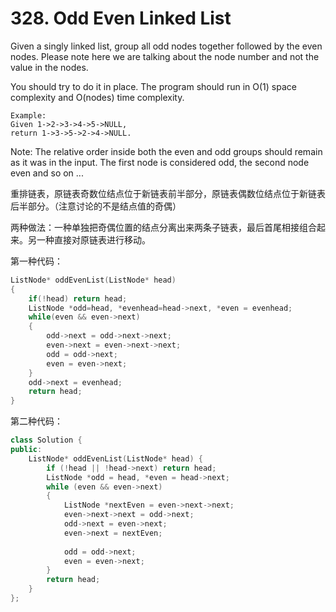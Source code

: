 # 328. Odd Even Linked List
Given a singly linked list, group all odd nodes together followed by the even nodes. Please note here we are talking about the node number and not the value in the nodes.

You should try to do it in place. The program should run in O(1) space complexity and O(nodes) time complexity.
```
Example:
Given 1->2->3->4->5->NULL,
return 1->3->5->2->4->NULL.
```
Note:
The relative order inside both the even and odd groups should remain as it was in the input.
The first node is considered odd, the second node even and so on ...

重排链表，原链表奇数位结点位于新链表前半部分，原链表偶数位结点位于新链表后半部分。（注意讨论的不是结点值的奇偶）

两种做法：一种单独把奇偶位置的结点分离出来两条子链表，最后首尾相接组合起来。另一种直接对原链表进行移动。

第一种代码：
```cpp
ListNode* oddEvenList(ListNode* head)
{
    if(!head) return head;
    ListNode *odd=head, *evenhead=head->next, *even = evenhead;
    while(even && even->next)
    {
        odd->next = odd->next->next;
        even->next = even->next->next;
        odd = odd->next;
        even = even->next;
    }
    odd->next = evenhead;
    return head;
}
```

第二种代码：
```cpp
class Solution {
public:
    ListNode* oddEvenList(ListNode* head) {
        if (!head || !head->next) return head;
        ListNode *odd = head, *even = head->next;
        while (even && even->next)
        {
            ListNode *nextEven = even->next->next;
            even->next->next = odd->next;
            odd->next = even->next;
            even->next = nextEven;
            
            odd = odd->next;
            even = even->next;
        }
        return head;
    }
};
```
